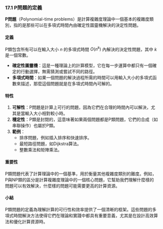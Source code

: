 ### **17.1 P問題的定義**

**P問題**（Polynomial-time problems）是計算複雜度理論中一個基本的複雜度類別，指的是那些可以在多項式時間內由確定性圖靈機解決的決定性問題。

#### **定義**

P類包含所有可以在輸入大小  $`n`$  的多項式時間  $`O(n^k)`$  內解決的決定性問題，其中  $`k`$  是一個常數。

- **確定性圖靈機**：這是一種理論上的計算模型，它在每一步運算中都只有一個確定的行動選擇，無需猜測或嘗試不同的路徑。
- **多項式時間**：如果一個問題的解決過程所需的時間可以用輸入大小的多項式函數來描述，那麼這個問題就是在多項式時間內可解的。

#### **特性**

1. **可解性**：P問題是計算上可行的問題，因為它們在合理的時間內可以解決，尤其是當輸入大小相對較小時。
2. **穩定性**：P類是封閉的，這意味著如果兩個問題都是P類問題，它們的合成（如串聯操作）也屬於P類。
3. **範例**：
   - 排序問題，例如插入排序和快速排序。
   - 最短路徑問題，如Dijkstra算法。
   - 整數乘法和矩陣乘法。

#### **重要性**

P類問題代表了計算理論中的一個基準，用於衡量其他複雜度類別的難度。例如，P與NP類的區分是計算複雜度理論中的一個核心問題，它幫助我們理解什麼樣的問題可以有效解決，什麼樣的問題可能需要更高的計算資源。

#### **小結**

P類問題的定義為理解計算的可行性和效率提供了一個清晰的框架。這些問題的多項式時間解決方法使得它們在理論和實踐中都具有重要意義，尤其是在設計高效算法和優化計算資源時。